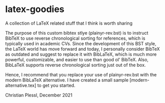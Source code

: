 # latex-goodies
A collection of LaTeX related stuff that I think is worth sharing

The purpose of this custom bibtex stlye (plainyr-rev.bst) is to instruct BibTeX to use reverse chronological sorting for references, which is typically used in academic CVs. Since the development of this BST style, the LaTeX world has move forward and today, I personally consider BibTeX as outdated and suggest to replace it with BibLaTeX, which is much more powerful, customizable, and easier to use than good ol' BibTeX. Also, BibLaTeX supports reverse chronological sorting just out of the box.

Hence, I recommend that you replace your use of plainyr-rev.bst with the modern BibLaTeX alternative. I have created a small sample [modern-alternative.tex] to get you started.

Christian Plessl, December 2021
